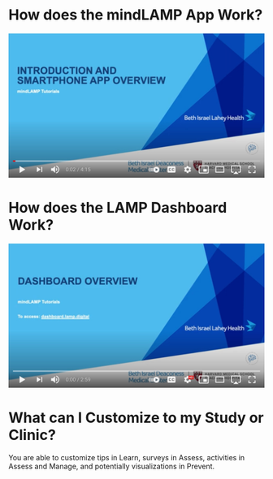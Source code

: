# How does the mindLAMP App Work?
[![Video Explanation](assets/mindlamp_video.jpg)](https://www.youtube.com/watch?v=yLWyh5x7hxU)

# How does the LAMP Dashboard Work?
[![Video Explanation](assets/dashboard_video.jpg)](https://www.youtube.com/watch?v=vLXCSL6zO6k)

# What can I Customize to my Study or Clinic?
You are able to customize tips in Learn, surveys in Assess, activities in Assess and Manage, and potentially visualizations in Prevent.
